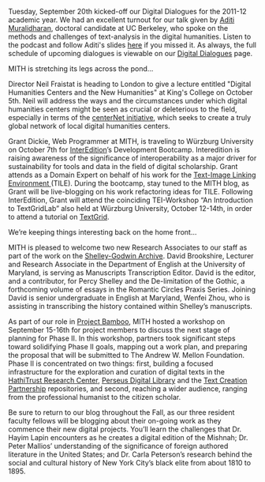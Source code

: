 Tuesday, September 20th kicked-off our Digital Dialogues for the 2011-12 academic year. We had an excellent turnout for our talk given by [Aditi Muralidharan](http://web.archive.org/web/20131208190527/http://www.eecs.berkeley.edu/~aditi/), doctoral candidate at UC Berkeley, who spoke on the methods and challenges of text-analysis in the digital humanities. Listen to the podcast and follow Aditi's slides [here](http://mith.umd.edu/dialogues/large-scale-text-analysis-in-the-digital-humanities-methods-and-challenges/) if you missed it. As always, the full schedule of upcoming dialogues is viewable on our [Digital Dialogues](http://mith.umd.edu/podcast/) page.

MITH is stretching its legs across the pond...

Director Neil Fraistat is heading to London to give a lecture entitled "Digital Humanities Centers and the New Humanities" at King's College on October 5th. Neil will address the ways and the circumstances under which digital humanities centers might be seen as crucial or deleterious to the field, especially in terms of the [centerNet initiative](http://digitalhumanities.org/centernet/), which seeks to create a truly global network of local digital humanities centers.

Grant Dickie, Web Programmer at MITH, is traveling to Würzburg University on October 7th for [InterEdition](http://www.interedition.eu/)’s Development Bootcamp. Interedition is raising awareness of the significance of interoperability as a major driver for sustainability for tools and data in the field of digital scholarship. Grant attends as a Domain Expert on behalf of his work for the [Text-Image Linking Environment ](http://mith.umd.edu/tile/)(TILE). During the bootcamp, stay tuned to the MITH blog, as Grant will be live-blogging on his work refactoring ideas for TILE. Following InterEdition, Grant will attend the coinciding TEI-Workshop “An Introduction to TextGridLab” also held at Würzburg University, October 12-14th, in order to attend a tutorial on [TextGrid](http://web.archive.org/web/20120204225545/http://www.textgrid.de/en.html).

We’re keeping things interesting back on the home front...

MITH is pleased to welcome two new Research Associates to our staff as part of the work on the [Shelley-Godwin Archive](http://shelleygodwinarchive.org/). David Brookshire, Lecturer and Research Associate in the Department of English at the University of Maryland, is serving as Manuscripts Transcription Editor. David is the editor, and a contributor, for Percy Shelley and the De-limitation of the Gothic, a forthcoming volume of essays in the Romantic Circles Praxis Series. Joining David is senior undergraduate in English at Maryland, Wenfei Zhou, who is assisting in transcribing the history contained within Shelley’s manuscripts.

As part of our role in [Project Bamboo](http://www.projectbamboo.org/), MITH hosted a workshop on September 15-16th for project members to discuss the next stage of planning for Phase II. In this workshop, partners took significant steps toward solidifying Phase II goals, mapping out a work plan, and preparing the proposal that will be submitted to The Andrew W. Mellon Foundation. Phase II is concentrated on two things: first, building a focused infrastructure for the exploration and curation of digital texts in the [HathiTrust Research Center](http://www.hathitrust-research.org/), [Perseus Digital Library](http://www.perseus.tufts.edu/hopper/) and the [Text Creation Partnership](http://www.lib.umich.edu/tcp/) repositories, and second, reaching a wider audience, ranging from the professional humanist to the citizen scholar.

Be sure to return to our blog throughout the Fall, as our three resident faculty fellows will be blogging about their on-going work as they commence their new digital projects. You’ll learn the challenges that Dr. Hayim Lapin encounters as he creates a digital edition of the Mishnah; Dr. Peter Mallios’ understanding of the significance of foreign authored literature in the United States; and Dr. Carla Peterson’s research behind the social and cultural history of New York City’s black elite from about 1810 to 1895.